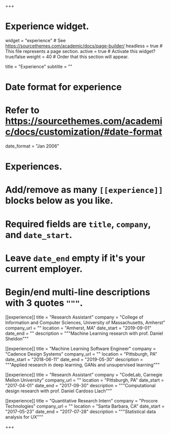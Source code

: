 +++
# Experience widget.
widget = "experience"  # See https://sourcethemes.com/academic/docs/page-builder/
headless = true  # This file represents a page section.
active = true  # Activate this widget? true/false
weight = 40  # Order that this section will appear.

title = "Experience"
subtitle = ""

# Date format for experience
#   Refer to https://sourcethemes.com/academic/docs/customization/#date-format
date_format = "Jan 2006"

# Experiences.
#   Add/remove as many `[[experience]]` blocks below as you like.
#   Required fields are `title`, `company`, and `date_start`.
#   Leave `date_end` empty if it's your current employer.
#   Begin/end multi-line descriptions with 3 quotes `"""`.
[[experience]]
  title = "Research Assistant"
  company = "College of Information and Computer Sciences, University of Massachusetts, Amherst"
  company_url = ""
  location = "Amherst, MA"
  date_start = "2019-09-01"
  date_end = ""
  description = """Machine Learning research with prof. Daniel Sheldon"""

[[experience]]
  title = "Machine Learning Software Engineer"
  company = "Cadence Design Systems"
  company_url = ""
  location = "Pittsburgh, PA"
  date_start = "2018-06-11"
  date_end = "2019-05-30"
  description = """Applied research in deep learning, GANs and unsupervised learning"""
  
 [[experience]]
  title = "Research Assistant"
  company = "CodeLab, Carnegie Mellon University"
  company_url = ""
  location = "Pittsburgh, PA"
  date_start = "2017-04-01"
  date_end = "2017-09-30"
  description = """Computational design research with prof. Daniel Cardoso Llach"""
  
 [[experience]]
  title = "Quantitative Research Intern"
  company = "Procore Technologies"
  company_url = ""
  location = "Santa Barbara, CA"
  date_start = "2017-05-23"
  date_end = "2017-07-28"
  description = """Statistical data analysis for UX"""

+++
